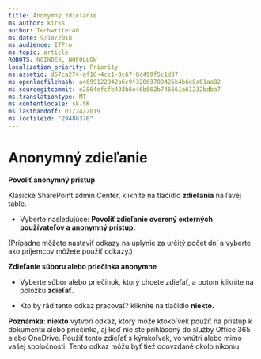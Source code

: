```yaml
---
title: Anonymný zdieľanie
ms.author: kirks
author: Techwriter40
ms.date: 9/18/2018
ms.audience: ITPro
ms.topic: article
ROBOTS: NOINDEX, NOFOLLOW
localization_priority: Priority
ms.assetid: d57ca274-af16-4cc1-8c67-8c499f5c1d37
ms.openlocfilehash: a4699122942b6c9f32063709426b4b6e8a61aa82
ms.sourcegitcommit: e2864efcfb493b6e46b662b746661a61232bdba7
ms.translationtype: MT
ms.contentlocale: sk-SK
ms.lasthandoff: 01/24/2019
ms.locfileid: "29488370"
---
```

# <a name="anonymous-sharing"></a>Anonymný zdieľanie

 **Povoliť anonymný prístup**
  
Klasické SharePoint admin Center, kliknite na tlačidlo **zdieľania** na ľavej table. 
  
- Vyberte nasledujúce: **Povoliť zdieľanie overený externých používateľov a anonymný prístup.**
  
(Prípadne môžete nastaviť odkazy na uplynie za určitý počet dní a vyberte ako príjemcov môžete použiť odkazy.)
    
 **Zdieľanie súboru alebo priečinka anonymne**
  
- Vyberte súbor alebo priečinok, ktorý chcete zdieľať, a potom kliknite na položku **zdieľať**. 
    
- Kto by rád tento odkaz pracovať? kliknite na tlačidlo **niekto.**
  
 **Poznámka**: **niekto** vytvorí odkaz, ktorý môže ktokoľvek použiť na prístup k dokumentu alebo priečinka, aj keď nie ste prihlásený do služby Office 365 alebo OneDrive. Použiť tento zdieľať s kýmkoľvek, vo vnútri alebo mimo vašej spoločnosti. Tento odkaz môžu byť tiež odovzdané okolo nikomu. 
    

